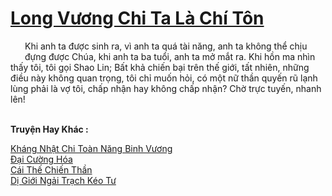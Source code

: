 <a href="https://truyentiki.com/long-vuong-chi-ta-la-chi-ton.33525/" title="Long Vương Chi Ta Là Chí Tôn"><h1>Long Vương Chi Ta Là Chí Tôn</h1></a><div style="display:table"><img align="right" style="float: left; padding: 10px;" src="https://truyentiki.com/images/story/200x260/long-vuong-chi-ta-la-chi-ton-1591157318.jpg" alt="">Khi anh ta được sinh ra, vì anh ta quá tài năng, anh ta không thể chịu đựng được Chúa, khi anh ta ba tuổi, anh ta mở mắt ra. Khi hồn ma nhìn thấy tôi, tôi gọi Shao Lin; Bất khả chiến bại trên thế giới, tất nhiên, những điều này không quan trọng, tôi chỉ muốn hỏi, có một nữ thần quyến rũ lạnh lùng phải là vợ tôi, chấp nhận hay không chấp nhận? Chờ trực tuyến, nhanh lên!</div><p><br><b>Truyện Hay Khác :</b></p><a href="https://truyentiki.com/khang-nhat-chi-toan-nang-binh-vuong.33524/" alt="Kháng Nhật Chi Toàn Năng Binh Vương">Kháng Nhật Chi Toàn Năng Binh Vương</a><br/><a href="https://medium.com/@hoangminhquan16819844/%C4%91%E1%BA%A1i-c%C6%B0%E1%BB%9Dng-h%C3%B3a-7d95c330f842" alt="Đại Cường Hóa">Đại Cường Hóa</a><br/><a href="https://github.com/nownovels/top500/tree/master/truyenhay/33725/" alt="Cái Thế Chiến Thần">Cái Thế Chiến Thần</a><br/><a href="https://github.com/nownovels/top500/tree/master/truyenhay/33888/" alt="Dị Giới Ngải Trạch Kéo Tư">Dị Giới Ngải Trạch Kéo Tư</a><br/>